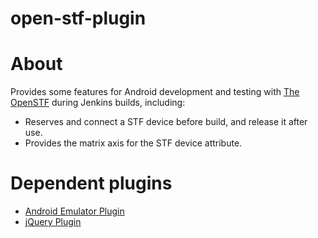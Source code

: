 open-stf-plugin
===============
# About
  Provides some features for Android development and testing with [The OpenSTF](http://openstf.io/) during Jenkins builds, including:
  - Reserves and connect a STF device before build, and release it after use.
  - Provides the matrix axis for the STF device attribute.

# Dependent plugins
 - [Android Emulator Plugin](https://wiki.jenkins-ci.org/display/JENKINS/Android+Emulator+Plugin)
 - [jQuery Plugin](https://wiki.jenkins-ci.org/display/JENKINS/jQuery+Plugin)
